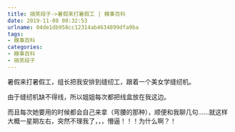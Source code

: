 ```yaml
---
title: 搞笑段子->暑假来打暑假工 | 糗事百科
date: 2019-11-08 00:32:53
urlname: 04de1db958cc12314ab4634899dfa9ba
tags: 
- 糗事百科
categories:
- 糗事百科
- 搞笑段子
---
```

暑假来打暑假工，组长把我安排到缝纫工，跟着一个美女学缝纫机。

由于缝纫机缺不得线，所以姐姐每次都把线盒放在我这边。

而且每次她要用的时候都会自己来拿（弯腰的那种），顺便和我聊几句……就这样大概一星期左右，突然不理我了，，，懵逼！！！为什么啊？！


